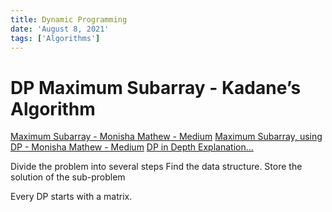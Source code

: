 ```yaml
---
title: Dynamic Programming
date: 'August 8, 2021'
tags: ['Algorithms']
---
```

# DP Maximum Subarray - Kadane’s Algorithm

[Maximum Subarray - Monisha Mathew - Medium](https://medium.com/@monisha.mary.mathew/maximum-subarray-f109ef4100f7)
[Maximum Subarray, using DP - Monisha Mathew - Medium](https://medium.com/@monisha.mary.mathew/maximum-subarray-using-dp-d712976d19b7)
[DP in Depth Explanation...](https://leetcode.com/problems/maximum-subarray/discuss/110803/dp-in-depth-explanation)

Divide the problem into several steps
Find the data structure.
Store the solution of the sub-problem

Every DP starts with a matrix.
